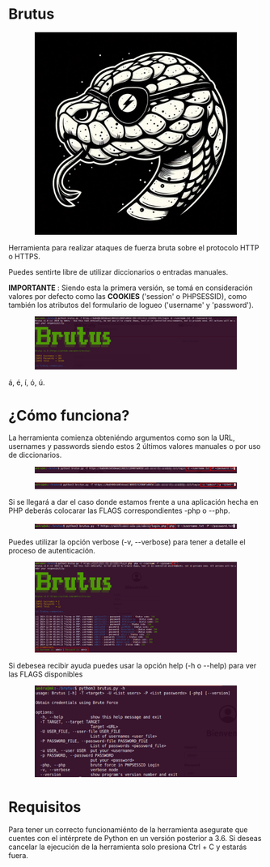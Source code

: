 # Brutus

<p align="center"> 
	<img src="images/logo.jpeg" 
		 alt="Brutus logo"
		 width="400"/>
</p>

Herramienta para realizar ataques de fuerza bruta sobre el protocolo HTTP o HTTPS.

Puedes sentirte libre de utilizar diccionarios o entradas manuales.

**IMPORTANTE** : Siendo esta la primera versión, se tomá en consideración valores por defecto como las **COOKIES** ('session' o PHPSESSID), como también los atributos del formulario de logueo ('username' y 'password').

<p align="center">
    <img src="images/image01.png"
         alt="Brutus inicio"
         width="400"/>
</p>

á, é, í, ó, ú.

¿Cómo funciona?
======
La herramienta comienza  obteniéndo argumentos como son la URL, usernames y passwords siendo estos 2 últimos valores manuales o por uso de diccionarios.

<p align="center">
    <img src="images/image02.png"
         alt="Brutus atack"  
         width="400"/>
</p>

<p align="center">
    <img src="images/image03.png"
         alt="Brutus atack"  
         width="400"/>
</p>

Si se llegará a dar el caso donde estamos frente a una aplicación hecha en PHP deberás colocarar las FLAGS correspondientes -php o --php.

<p align="center">
    <img src="images/image04.png"
         alt="Brutus atack"  
         width="400"/>
</p>

Puedes utilizar la opción verbose (-v, --verbose) para tener a detalle el proceso de autenticación.

<p align="center">
    <img src="images/image05.png"
         alt="Brutus atack"  
         width="400"/>
</p>

Si debesea recibir ayuda puedes usar la opción help (-h o --help) para ver las FLAGS disponibles

<p align="center">
    <img src="images/image06.png"
         alt="Brutus atack"  
         width="400"/>
</p>

Requisitos
======
Para tener un correcto funcionamiénto de la herramienta asegurate que cuentes con el intérprete de Python en un versión posterior a 3.6.
Si deseas cancelar la ejecución de la herramienta solo presiona Ctrl + C y estarás fuera.
